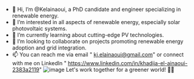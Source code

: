 - 👋 Hi, I’m @Kelainaoui, a PhD candidate and engineer specializing in renewable energy.
- 👀 I’m interested in all aspects of renewable energy, especially solar photovoltaic systems.
- 🌱 I’m currently learning about cutting-edge PV technologies.
- 💞️ I’m looking to collaborate on projects promoting renewable energy adoption and grid integration.
- 📫 You can reach me via email " kj.elainaoui@gmail.com" or connect with me on LinkedIn " https://www.linkedin.com/in/khadija-el-ainaoui-2383a2119"
![image](https://github.com/Kelainaoui/Kelainaoui/assets/141244978/c2a8e451-1abb-4f01-9a82-621928c8b614)
  Let's work together for a greener world! 🌱💚
<!---
Kelainaoui/Kelainaoui is a ✨ special ✨ repository because its `README.md` (this file) appears on your GitHub profile.
You can click the Preview link to take a look at your changes.
--->
